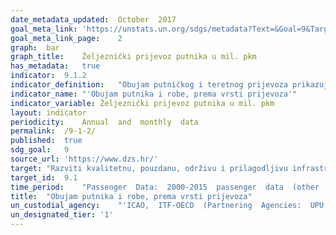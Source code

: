 ```yaml
---	
date_metadata_updated:	October  2017
goal_meta_link:	'https://unstats.un.org/sdgs/metadata?Text=&Goal=9&Target='
goal_meta_link_page:	2
graph:	bar
graph_title:	Željeznički prijevoz putnika u mil. pkm
has_metadata:	true
indicator:	9.1.2
indicator_definition:	"Obujam putničkog i teretnog prijevoza prikazuje se u putničkim kilometrima i tonskim kilometrima, te dijeli prema vrsti prijevoza. U svrhu praćenja ovog pokazatelja, podaci o putničkim kilometrima dijele se između cestovnog (razdijeljenog na osobna vozila, autobuse i motocikle) i željezničkog prijevoza, a tonski kilometri prikazuju se kao cestovni prijevoz, željeznički prijevoz i prijevoz na unutarnjim vodnim putovima. Prikazani su i tonski kilometri cjevovodnog transporta nafte i plina. Putnički kilometar (PKM) je jedinica mjere koja predstavlja prijevoz jednog putnika na udaljenosti od jednoga kilometra. U željezničkom prijevozu putnika prikazani su putnički kilometri ostvareni na teritoriju Republike Hrvatske. Kod prijevoza putnika motociklima, osobnim vozilima i autobusima za procjenu izračuna uzima se ukupna duljina putovanja od mjesta ukrcaja do mjesta iskrcaja. Tonski kilometar (TKM) je jedinica mjere prijevoza robe koja predstavlja prijevoz jedne tone robe na udaljenosti od jednoga kilometra. Kod željezničkog prijevoza robe, prijevoza robe na unutarnjim vodnim putovima, transportirane nafte i transportiranog plina prikazani su tonski kilometri na teritoriju Republike Hrvatske. U cestovnom prijevozu robe za izračun se uzima ukupna duljina putovanja od mjesta utovara do mjesta istovara."
indicator_name:	"'Obujam putnika i robe, prema vrsti prijevoza'"
indicator_variable:	Željeznički prijevoz putnika u mil. pkm
layout:	indicator
periodicity:	Annual  and  monthly  data
permalink:	/9-1-2/
published:	true
sdg_goal:	9
source_url:	'https://www.dzs.hr/'
target:	"Razviti kvalitetnu, pouzdanu, održivu i prilagodljivu infrastrukturu, uključujući regionalnu i međugraničnu infrastrukturu, kako bi se podržali ekonomski razvoj i ljudsko blagostanje, s fokusom na jeftinom i jednakom pristupu za sve."
target_id:	9.1
time_period:	"Passenger  Data:  2000-2015  passenger  data  (other  than  Amtrak  data),  2000-2016  Amtrak  data;  Freight  Data:  2007  and  2012-2015"
title:	"Obujam putnika i robe, prema vrsti prijevoza"
un_custodial_agency:	"'ICAO,  ITF-OECD  (Partnering  Agencies:  UPU,  UNEP,  UNECE)'"
un_designated_tier:	'1'
---	
```

